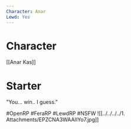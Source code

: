 ```yaml
---
Character: Anar
Lewd: Yes
---
```

# Character
[[Anar Kas]]

# Starter
"You... win.. I guess."

#OpenRP #FeraRP #LewdRP  #NSFW
![[../../../../1. Attachments/EPZCNA3WAAIIYo7.jpg]]